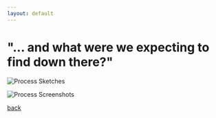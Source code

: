 ```yaml
---
layout: default
---
```


# "... and what were we expecting to find down there?"

![Process Sketches](https://i.imgur.com/8OoQSIN.png)

![Process Screenshots](https://i.imgur.com/BIPrEOO.png)

[back](./main_undergraduate21.html)
